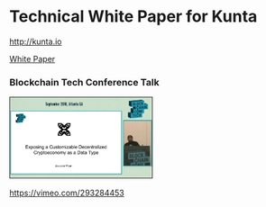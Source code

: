 # Technical White Paper for Kunta

http://kunta.io

<a href="http://kunta.io/ProjectKunta.pdf" target="_blank">White Paper</a>

### Blockchain Tech Conference Talk
<a href="https://vimeo.com/293284453" target="_blank">
  <img src="EXDCDT.png" 
alt="blockchainconftalk" width="50%" border="1" /></a>

https://vimeo.com/293284453
